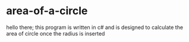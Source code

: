 # area-of-a-circle
hello there;
this program is written in c# and is designed to calculate the area of circle once the radius is inserted
